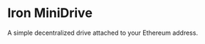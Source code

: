 # Iron MiniDrive

A simple decentralized drive attached to your Ethereum address.
<!-- ## Install

[![Deploy with Vercel](https://vercel.com/button)](https://vercel.com/new/clone?repository-url=https%3A%2F%2Fgithub.com%2F0x3studio%2Firon-minidrive-webapp&env=VITE_ARWEAVE_GATEWAY_URL,VITE_BUNDLR_NODE_URL,VITE_TOKEN_GATING_ENABLED&envDescription=Information%20needed%20for%20the%20application%20to%20run.)

You'll be asked 4 different things:

* `VITE_ARWEAVE_GATEWAY_URL`: the Arweave gateway URL, for example https://arweave.net
* `VITE_BUNDLR_NODE_URL`: the Bundlr node URL, for example https://node2.bundlr.network
* `VITE_MAIN_CONTRACT_WARP_TX_ID`: the transaction identifier for the main contract on Warp (you can use ours at `tV4ZjpQfES60NKjfIvHt5hJfjsVviW_DwYuS2nW9RBA` but don't hesitate to deploy your own)
* `VITE_TOKEN_GATING_ENABLED`: whether you want to enable token gating for this app ("true" or "false") -->